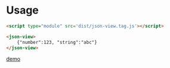 # Usage
```html
<script type="module" src='dist/json-view.tag.js'></script>

<json-view>
	{"number":123, "string":"abc"}
</json-view>
```

[demo](demo.htm)
